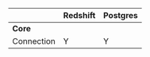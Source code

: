 |                                                 | Redshift | Postgres |
|-------------------------------------------------|----------|----------|
| __Core__ | | |
| Connection | Y | Y |
